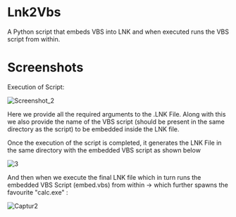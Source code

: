 # Lnk2Vbs

A Python script that embeds VBS into LNK and when executed runs the VBS script from within.

# Screenshots

Execution of Script:

![Screenshot_2](https://user-images.githubusercontent.com/60843949/199551813-95de2898-e762-455f-9f4d-cd3a78ef0037.png)

Here we provide all the required arguments to the .LNK File. 
Along with this we also provide the name of the VBS script (should be present in the same directory as the script) to be embedded inside the LNK file.

Once the execution of the script is completed, it generates the LNK File in the same directory with the embedded VBS script as shown below

![3](https://user-images.githubusercontent.com/60843949/199552887-2fe8d3a4-263d-4198-b07e-761d6222338c.PNG)

And then when we execute the final LNK file which in turn runs the embedded VBS Script (embed.vbs) from within -> which further spawns the favourite "calc.exe" :

![Captur2](https://user-images.githubusercontent.com/60843949/199555104-e0fc4cb3-c5f2-4ed4-88ba-12845833f07f.PNG)
